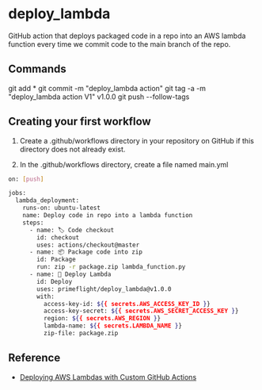 # deploy_lambda

GitHub action that deploys packaged code in a repo into an AWS lambda function every time we commit code to the main branch of the repo.

## Commands

git add *
git commit -m "deploy_lambda action"
git tag -a -m "deploy_lambda action V1" v1.0.0
git push --follow-tags


## Creating your first workflow

1. Create a .github/workflows directory in your repository on GitHub if this directory does not already exist.

2. In the .github/workflows directory, create a file named main.yml

```bash
on: [push]

jobs:
  lambda_deployment:
    runs-on: ubuntu-latest
    name: Deploy code in repo into a lambda function
    steps:
      - name: 🏷 Code checkout
        id: checkout
        uses: actions/checkout@master
      - name: 📦 Package code into zip
        id: Package
        run: zip -r package.zip lambda_function.py
      - name: 🚀 Deploy Lambda
        id: Deploy
        uses: primeflight/deploy_lambda@v1.0.0
        with:
          access-key-id: ${{ secrets.AWS_ACCESS_KEY_ID }}
          access-key-secret: ${{ secrets.AWS_SECRET_ACCESS_KEY }}
          region: ${{ secrets.AWS_REGION }}
          lambda-name: ${{ secrets.LAMBDA_NAME }}
          zip-file: package.zip
```


## Reference

- [Deploying AWS Lambdas with Custom GitHub Actions](https://embeddedinn.xyz/articles/tutorial/deploying-aws-lambdas-with-github-actions/)